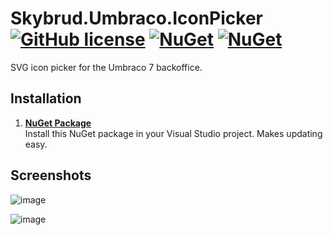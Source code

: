 # Skybrud.Umbraco.IconPicker [![GitHub license](https://img.shields.io/badge/license-MIT-blue.svg)](LICENSE.md) [![NuGet](https://img.shields.io/nuget/v/Skybrud.Umbraco.IconPicker.svg)](https://www.nuget.org/packages/Skybrud.Umbraco.IconPicker) [![NuGet](https://img.shields.io/nuget/dt/Skybrud.Umbraco.IconPicker.svg)](https://www.nuget.org/packages/Skybrud.Umbraco.IconPicker)

SVG icon picker for the Umbraco 7 backoffice.

## Installation

1. [**NuGet Package**][NuGetPackage]  
Install this NuGet package in your Visual Studio project. Makes updating easy.

<!--1. [**ZIP file**][GitHubRelease]  
Grab a ZIP file of the latest release; unzip and move the contents to the root directory of your web application.-->

## Screenshots

![image](https://user-images.githubusercontent.com/3634580/59755990-35111e80-9289-11e9-8298-70dfe4f47245.png)

![image](https://user-images.githubusercontent.com/3634580/59756046-49edb200-9289-11e9-8a81-8d9235369c4e.png)


[NuGetPackage]: https://www.nuget.org/packages/Skybrud.Umbraco.IconPicker
[GitHubRelease]: https://github.com/skybrud/Skybrud.Umbraco.IconPicker

